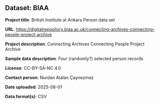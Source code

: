 ## Dataset: BIAA

**Project title**: British Institute at Ankara Person data set

**URL**: https://digitalrepository.biaa.ac.uk/connecting-archives-connecting-people-project-archive

**Project description**: Connecting Archives Connecting People Project Archive

**Sample data description**: Four (randomly?) selected person records

**License**: CC-BY-SA-NC 4.0

**Contact person**: Nurdan Atalan Çayırezmez

**Date uploaded**: 2025-08-01

**Data format(s)**: CSV
